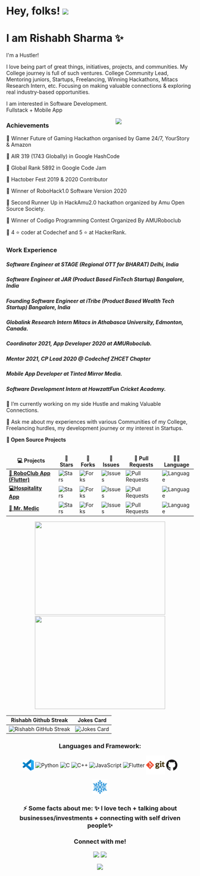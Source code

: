 # Hey, folks! <img src="https://raw.githubusercontent.com/MartinHeinz/MartinHeinz/master/wave.gif" width="30px">
# I am Rishabh Sharma :sparkles:

I'm a Hustler!

I love being part of great things, initiatives, projects, and communities.
My College journey is full of such ventures. College Community Lead, Mentoring juniors, Startups, Freelancing, Winning Hackathons, Mitacs Research Intern, etc.
Focusing on making valuable connections & exploring real industry-based opportunities.

I am interested in Software Development.
<br>
Fullstack + Mobile App


<img align="right" img src="https://media.giphy.com/media/IpeYSEZshTefe/giphy.gif" width="210px">

### Achievements

🥇 Winner Future of Gaming Hackathon organised by Game 24/7, YourStory & Amazon

🥇 AIR 319 (1743 Globally) in Google HashCode

🥇 Global Rank 5892 in Google Code Jam

🥇 Hactober Fest 2019 & 2020 Contributor

🥇 Winner of RoboHack1.0 Software Version 2020 

🥇 Second Runner Up in HackAmu2.0 hackathon organized by Amu Open Source Society. 

🥇 Winner of Codigo Programming Contest Organized By AMURoboclub 

🥇 4 :star: coder at Codechef and 5 :star: at HackerRank.


### Work Experience

##### Software Engineer at STAGE (Regional OTT for BHARAT) Delhi, India

##### Software Engineer at JAR (Product Based FinTech Startup) Bangalore, India

##### Founding Software Engineer at iTribe (Product Based Wealth Tech Startup) Bangalore, India

##### Globalink Research Intern Mitacs in Athabasca University, Edmonton, Canada.

##### Coordinator 2021, App Developer 2020 at AMURoboclub.

##### Mentor 2021, CP Lead 2020 @ Codechef ZHCET Chapter

##### Mobile App Developer at Tinted Mirror Media.

##### Software Development Intern at HowzattFun Cricket Academy.

🔭 I’m currently working on my side Hustle and making Valuable Connections.

💬 Ask me about my experiences with various Communities of my College, Freelancing hurdles, my development journey or my interest in Startups.





	
  <summary><b>🥇 Open Source Projects</b></summary>

  <br />
  <table>
    <thead align="center">
      <tr border: none;>
        <td><b>💻 Projects</b></td>
        <td><b>🌟 Stars</b></td>
        <td><b>🍴 Forks</b></td>
        <td><b>🐛 Issues</b></td>
        <td><b>🔔 Pull Requests</b></td>
        <td><b>👨‍💻 Language</b></td>
      </tr>
    </thead>
    <tbody>
      <tr>
	      <td><a href="https://github.com/open-roboclub/roboclub-flutter"><b>🚀 RoboClub App (Flutter)</b></a></td>
        <td><img alt="Stars" src="https://img.shields.io/github/stars/open-roboclub/roboclub-flutter?style=flat-square&labelColor=343b41"/></td>
        <td><img alt="Forks" src="https://img.shields.io/github/forks/open-roboclub/roboclub-flutter?style=flat-square&labelColor=343b41"/></td>
        <td><img alt="Issues" src="https://img.shields.io/github/issues/open-roboclub/roboclub-flutter?style=flat-square"/></td>
        <td><img alt="Pull Requests" src="https://img.shields.io/github/issues-pr/open-roboclub/roboclub-flutter?style=flat-square"/></td>
        <td><img alt="Language" src="https://img.shields.io/github/languages/top/open-roboclub/roboclub-flutter?style=flat-square"/></td>
      </tr>
      <tr>
	      <td><a href="https://github.com/Rishabhltfb/Hospitality-MobileClient"><b>💻Hospitality App </b></a></td>
        <td><img alt="Stars" src="https://img.shields.io/github/stars/Rishabhltfb/Hospitality-MobileClient?style=flat-square&labelColor=343b41"/></td>
        <td><img alt="Forks" src="https://img.shields.io/github/forks/Rishabhltfb/Hospitality-MobileClient?style=flat-square&labelColor=343b41"/></td>
        <td><img alt="Issues" src="https://img.shields.io/github/issues/Rishabhltfb/Hospitality-MobileClient?style=flat-square"/></td>
        <td><img alt="Pull Requests" src="https://img.shields.io/github/issues-pr/Rishabhltfb/Hospitality-MobileClient?style=flat-square"/></td>
        <td><img alt="Language" src="https://img.shields.io/github/languages/top/Rishabhltfb/Hospitality-MobileClient?label=Python&style=flat-square"/></td>
      </tr>
      <tr>
	      <td><a href="https://github.com/Rishabhltfb/Mr.medic"><b>👨 Mr. Medic</b></a></td>
        <td><img alt="Stars" src="https://img.shields.io/github/stars/Rishabhltfb/Mr.medic?style=flat-square&labelColor=343b41"/></td>
        <td><img alt="Forks" src="https://img.shields.io/github/forks/Rishabhltfb/Mr.medic?style=flat-square&labelColor=343b41"/></td>
        <td><img alt="Issues" src="https://img.shields.io/github/issues/Rishabhltfb/Mr.medic?style=flat-square"/></td>
        <td><img alt="Pull Requests" src="https://img.shields.io/github/issues-pr/Rishabhltfb/Mr.medic?style=flat-square"/></td>
        <td><img alt="Language" src="https://img.shields.io/github/languages/top/Rishabhltfb/Mr.medic?style=flat-square"/></td> 
      </tr>
    </tbody>
  </table>

<div align="center">
<a href="#"><img src="https://github-readme-stats.vercel.app/api?username=Rishabhltfb&show_icons=true&count_private=true&theme=radical" width="350" height="250" ></a>
<a href="#"><img src="https://github-readme-stats.vercel.app/api/top-langs/?username=Rishabhltfb&layout=compact&theme=radical" width="350" height="250" ></a>

</div>

Rishabh Github Streak      |  Jokes Card
:-------------------------:|:-------------------------:
![Rishabh GitHub Streak](https://github-readme-streak-stats.herokuapp.com/?user=Rishabhltfb) | ![Jokes Card](https://readme-jokes.vercel.app/api)
	
<div align="center">
  
<h3>Languages and Framework:</h3>

<img align="center" alt="Visual Studio Code" width="30px" src="https://raw.githubusercontent.com/github/explore/80688e429a7d4ef2fca1e82350fe8e3517d3494d/topics/visual-studio-code/visual-studio-code.png" />
<img align="center" alt="Python" width="30px" src="https://upload.wikimedia.org/wikipedia/commons/thumb/0/0a/Python.svg/240px-Python.svg.png" />
<img align="center" alt="C" width="60px" src="https://encrypted-tbn0.gstatic.com/images?q=tbn%3AANd9GcRCSfUFeILQrfYhsnEcWBlgliuP-4Z5hw979g&usqp=CAU" />
<img align="center" alt="C++" width="50px" src="https://upload.wikimedia.org/wikipedia/commons/thumb/1/18/ISO_C%2B%2B_Logo.svg/1200px-ISO_C%2B%2B_Logo.svg.png" />
<img align="center" alt="JavaScript" width="100px" src="https://encrypted-tbn0.gstatic.com/images?q=tbn%3AANd9GcQUhdFgKwWT0BD32WAPhBz04H7yjV1VMu7axw&usqp=CAU" />
<!-- <img align="center" alt="GitHub" width="30px" src="https://numpy.org/images/logos/numpy.svg" /> -->
<img align="center" alt="Flutter" width="100px" src="https://encrypted-tbn0.gstatic.com/images?q=tbn%3AANd9GcQnhNzR85No9HnUVD_82JYwUxvthD8WJaEi7g&usqp=CAU"/>
<img align="center" alt="Git" width="50px" src="https://raw.githubusercontent.com/github/explore/80688e429a7d4ef2fca1e82350fe8e3517d3494d/topics/git/git.png" />
<img align="center" alt="GitHub" width="30px" src="https://raw.githubusercontent.com/github/explore/78df643247d429f6cc873026c0622819ad797942/topics/github/github.png" />
</br>


</div>

<div align="center">
  


  
  <img align="center" a href='https://archiveprogram.github.com/'><img src='https://raw.githubusercontent.com/acervenky/animated-github-badges/master/assets/acbadge.gif' width='40' height='40'></a>

 ### ⚡ Some facts about me: ✨ I love tech + talking about businesses/investments + connecting with self driven people✨ 
 

<h3>Connect with me!</h3>
 
[<img src="https://img.shields.io/badge/linkedin-%230077B5.svg?&style=for-the-badge&logo=linkedin&logoColor=white" />](https://www.linkedin.com/in/rishabh-sharma-11242b174/) [<img src="https://img.shields.io/badge/PORTFOLIO-%23292929.svg?&style=for-the-badge&logo=PORTFOLIO&logoColor=white" />](https://rishabhltfb.github.io/) 

![](https://visitor-badge.glitch.me/badge?page_id=Rishabhltfb.Rishabhltfb)



</div>
